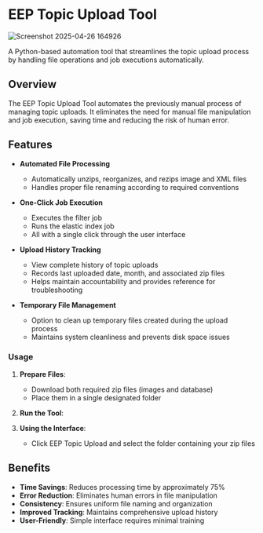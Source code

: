 # EEP Topic Upload Tool

![Screenshot 2025-04-26 164926](https://github.com/user-attachments/assets/e856ecbe-9a4e-4c36-9ed1-1f207953ffbc)

A Python-based automation tool that streamlines the topic upload process by handling file operations and job executions automatically.

## Overview

The EEP Topic Upload Tool automates the previously manual process of managing topic uploads. It eliminates the need for manual file manipulation and job execution, saving time and reducing the risk of human error.

## Features

- **Automated File Processing**
  - Automatically unzips, reorganizes, and rezips image and XML files
  - Handles proper file renaming according to required conventions
  
- **One-Click Job Execution**
  - Executes the filter job
  - Runs the elastic index job
  - All with a single click through the user interface

- **Upload History Tracking**
  - View complete history of topic uploads
  - Records last uploaded date, month, and associated zip files
  - Helps maintain accountability and provides reference for troubleshooting

- **Temporary File Management**
  - Option to clean up temporary files created during the upload process
  - Maintains system cleanliness and prevents disk space issues


### Usage
1. **Prepare Files**:
   - Download both required zip files (images and database)
   - Place them in a single designated folder

2. **Run the Tool**:

3. **Using the Interface**:
   - Click EEP Topic Upload and select the folder containing your zip files

## Benefits

- **Time Savings**: Reduces processing time by approximately 75%
- **Error Reduction**: Eliminates human errors in file manipulation
- **Consistency**: Ensures uniform file naming and organization
- **Improved Tracking**: Maintains comprehensive upload history
- **User-Friendly**: Simple interface requires minimal training
